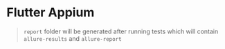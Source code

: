 # Flutter Appium

> `report` folder will be generated after running tests which will contain `allure-results` and `allure-report`



